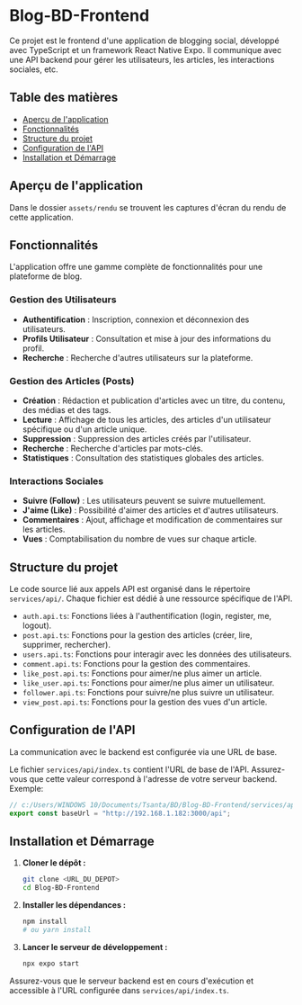# Blog-BD-Frontend

Ce projet est le frontend d'une application de blogging social, développé avec TypeScript et un framework React Native Expo. Il communique avec une API backend pour gérer les utilisateurs, les articles, les interactions sociales, etc.

## Table des matières

- [Aperçu de l'application](#aperçu-de-lapplication)
- [Fonctionnalités](#fonctionnalités)
- [Structure du projet](#structure-du-projet)
- [Configuration de l'API](#configuration-de-lapi)
- [Installation et Démarrage](#installation-et-démarrage)

## Aperçu de l'application

Dans le dossier `assets/rendu` se trouvent les captures d'écran du rendu de cette application.

## Fonctionnalités

L'application offre une gamme complète de fonctionnalités pour une plateforme de blog.

### Gestion des Utilisateurs
- **Authentification** : Inscription, connexion et déconnexion des utilisateurs.
- **Profils Utilisateur** : Consultation et mise à jour des informations du profil.
- **Recherche** : Recherche d'autres utilisateurs sur la plateforme.

### Gestion des Articles (Posts)
- **Création** : Rédaction et publication d'articles avec un titre, du contenu, des médias et des tags.
- **Lecture** : Affichage de tous les articles, des articles d'un utilisateur spécifique ou d'un article unique.
- **Suppression** : Suppression des articles créés par l'utilisateur.
- **Recherche** : Recherche d'articles par mots-clés.
- **Statistiques** : Consultation des statistiques globales des articles.

### Interactions Sociales
- **Suivre (Follow)** : Les utilisateurs peuvent se suivre mutuellement.
- **J'aime (Like)** : Possibilité d'aimer des articles et d'autres utilisateurs.
- **Commentaires** : Ajout, affichage et modification de commentaires sur les articles.
- **Vues** : Comptabilisation du nombre de vues sur chaque article.

## Structure du projet

Le code source lié aux appels API est organisé dans le répertoire `services/api/`. Chaque fichier est dédié à une ressource spécifique de l'API.

- `auth.api.ts`: Fonctions liées à l'authentification (login, register, me, logout).
- `post.api.ts`: Fonctions pour la gestion des articles (créer, lire, supprimer, rechercher).
- `users.api.ts`: Fonctions pour interagir avec les données des utilisateurs.
- `comment.api.ts`: Fonctions pour la gestion des commentaires.
- `like_post.api.ts`: Fonctions pour aimer/ne plus aimer un article.
- `like_user.api.ts`: Fonctions pour aimer/ne plus aimer un utilisateur.
- `follower.api.ts`: Fonctions pour suivre/ne plus suivre un utilisateur.
- `view_post.api.ts`: Fonctions pour la gestion des vues d'un article.

## Configuration de l'API

La communication avec le backend est configurée via une URL de base.

Le fichier `services/api/index.ts` contient l'URL de base de l'API. Assurez-vous que cette valeur correspond à l'adresse de votre serveur backend.
Exemple:
```typescript
// c:/Users/WINDOWS 10/Documents/Tsanta/BD/Blog-BD-Frontend/services/api/index.ts
export const baseUrl = "http://192.168.1.182:3000/api";
```

## Installation et Démarrage

1.  **Cloner le dépôt :**
    ```bash
    git clone <URL_DU_DEPOT>
    cd Blog-BD-Frontend
    ```

2.  **Installer les dépendances :**
    ```bash
    npm install
    # ou yarn install
    ```

3.  **Lancer le serveur de développement :**
    ```bash
    npx expo start
    ```

Assurez-vous que le serveur backend est en cours d'exécution et accessible à l'URL configurée dans `services/api/index.ts`.
